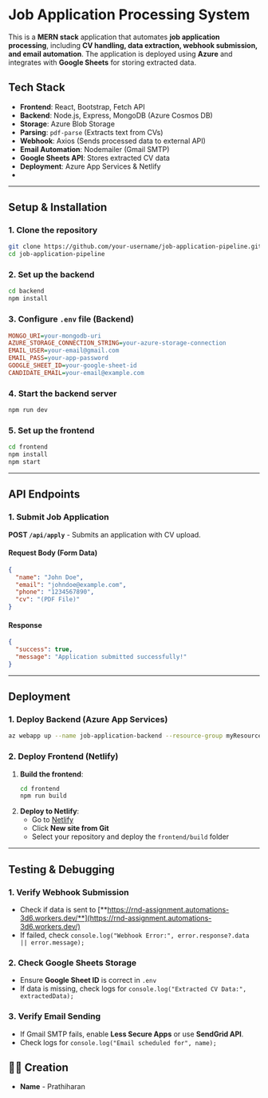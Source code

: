 # Job Application Processing System

This is a **MERN stack** application that automates **job application processing**, including **CV handling, data extraction, webhook submission, and email automation**. The application is deployed using **Azure** and integrates with **Google Sheets** for storing extracted data.

## Tech Stack

- **Frontend**: React, Bootstrap, Fetch API
- **Backend**: Node.js, Express, MongoDB (Azure Cosmos DB)
- **Storage**: Azure Blob Storage
- **Parsing**: `pdf-parse` (Extracts text from CVs)
- **Webhook**: Axios (Sends processed data to external API)
- **Email Automation**: Nodemailer (Gmail SMTP)
- **Google Sheets API**: Stores extracted CV data
- **Deployment**: Azure App Services & Netlify
- 
---

## Setup & Installation

### **1️. Clone the repository**

```sh
git clone https://github.com/your-username/job-application-pipeline.git
cd job-application-pipeline
```

### **2️. Set up the backend**

```sh
cd backend
npm install
```

### **3️. Configure `.env` file (Backend)**

```ini
MONGO_URI=your-mongodb-uri
AZURE_STORAGE_CONNECTION_STRING=your-azure-storage-connection
EMAIL_USER=your-email@gmail.com
EMAIL_PASS=your-app-password
GOOGLE_SHEET_ID=your-google-sheet-id
CANDIDATE_EMAIL=your-email@example.com
```

### **4️. Start the backend server**

```sh
npm run dev
```

### **5️. Set up the frontend**

```sh
cd frontend
npm install
npm start
```

---

## API Endpoints

### **1️. Submit Job Application**

**POST `/api/apply`** - Submits an application with CV upload.

#### Request Body (Form Data)

```json
{
  "name": "John Doe",
  "email": "johndoe@example.com",
  "phone": "1234567890",
  "cv": "(PDF File)"
}
```

#### Response

```json
{
  "success": true,
  "message": "Application submitted successfully!"
}
```

---

## Deployment

### **1️. Deploy Backend (Azure App Services)**

```sh
az webapp up --name job-application-backend --resource-group myResourceGroup --sku B1 --location EastUS
```

### **2️. Deploy Frontend (Netlify)**

1. **Build the frontend**:
   ```sh
   cd frontend
   npm run build
   ```
2. **Deploy to Netlify**:
   - Go to [Netlify](https://www.netlify.com/)
   - Click **New site from Git**
   - Select your repository and deploy the `frontend/build` folder

---

## Testing & Debugging

### **1️. Verify Webhook Submission**

- Check if data is sent to [**https://rnd-assignment.automations-3d6.workers.dev/**](https://rnd-assignment.automations-3d6.workers.dev/)
- If failed, check `console.log("Webhook Error:", error.response?.data || error.message);`

### **2️. Check Google Sheets Storage**

- Ensure **Google Sheet ID** is correct in `.env`
- If data is missing, check logs for `console.log("Extracted CV Data:", extractedData);`

### **3️. Verify Email Sending**

- If Gmail SMTP fails, enable **Less Secure Apps** or use **SendGrid API**.
- Check logs for `console.log("Email scheduled for", name);`

## 👨‍💻 Creation

- **Name** - Prathiharan

